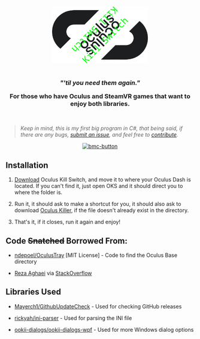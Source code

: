 
<h3 align="center"></h3>
<p align="center">
    <picture>
        <source media="(prefers-color-scheme: dark)" srcset="./logo-dark.png" width="256px">
        <img alt="iCon" src="./logo.png" width="256px">
    </picture> 
</p>
<h1 align="center"></h1>

<h3 align="center"><i>"'til you need them again."</i> 

For those who have Oculus and SteamVR games that want to enjoy both libraries.</h3>

<br>

> _Keep in mind, this is my first big program in C#, that being said, if there are any bugs, [submit an issue](https://github.com/kckarnige/OculusKillSwitch/issues), and feel free to [contribute](https://github.com/kckarnige/OculusKillSwitch/pulls)._

<p align="center">
    <a href="https://www.buymeacoffee.com/kckarnige">
        <img width="222" alt="bmc-button" src="https://github.com/kckarnige/kckarnige/assets/32397453/8da1edcc-2c3b-4628-8d82-4b53025a16ee">
    </a>
</p>

## Installation

1. [Download](https://github.com/kckarnige/OculusKillSwitch/releases/latest/download/OculusKillSwitch.exe) Oculus Kill Switch, and move it to where your Oculus Dash is located. If you can't find it, just open OKS and it should direct you to where the folder is.

2. Run it, it should ask to make a shortcut for you, it should also ask to download [Oculus Killer](https://github.com/kaitlyndotmoe/OculusKiller), if the file doesn't already exist in the directory.

3. That's it, if it closes, run it again and enjoy!

## Code ~~Snatched~~ Borrowed From:

- [ndepoel/OculusTray](https://github.com/ndepoel/OculusTray/blob/93f6dd2147c63c5257c5d648a8243c859870e084/OculusUtil.cs#L28) [MIT License] - Code to find the Oculus Base directory

- [Reza Aghaei](https://github.com/r-aghaei) via [StackOverflow](https://stackoverflow.com/a/65594290)

## Libraries Used

- [Mayerch1/GithubUpdateCheck](https://github.com/Mayerch1/GithubUpdateCheck) - Used for checking GitHub releases

- [rickyah/ini-parser](https://github.com/rickyah/ini-parser) - Used for parsing the INI file

- [ookii-dialogs/ookii-dialogs-wpf](https://github.com/ookii-dialogs/ookii-dialogs-wpf) - Used for more Windows dialog options

